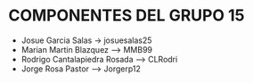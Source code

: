 # COMPONENTES DEL GRUPO 15

- Josue Garcia Salas -> josuesalas25
- Marian Martin Blazquez --> MMB99
- Rodrigo Cantalapiedra Rosada --> CLRodri
- Jorge Rosa Pastor --> Jorgerp12
